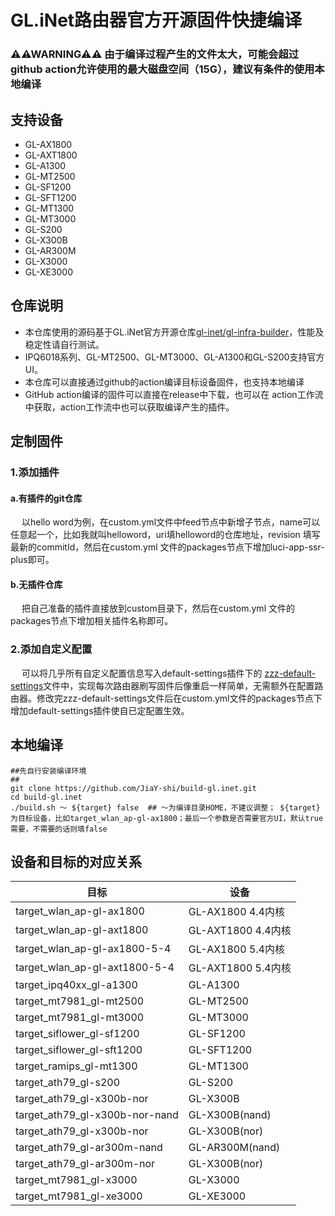 # GL.iNet路由器官方开源固件快捷编译
### ⚠⚠WARNING⚠⚠ 由于编译过程产生的文件太大，可能会超过github action允许使用的最大磁盘空间（15G），建议有条件的使用本地编译
## 支持设备
* GL-AX1800
* GL-AXT1800
* GL-A1300
* GL-MT2500
* GL-SF1200
* GL-SFT1200
* GL-MT1300
* GL-MT3000
* GL-S200
* GL-X300B
* GL-AR300M
* GL-X3000
* GL-XE3000

## 仓库说明
* 本仓库使用的源码基于GL.iNet官方开源仓库[gl-inet/gl-infra-builder](https://github.com/gl-inet/gl-infra-builder)，性能及稳定性请自行测试。
* IPQ6018系列、GL-MT2500、GL-MT3000、GL-A1300和GL-S200支持官方UI。
* 本仓库可以直接通过github的action编译目标设备固件，也支持本地编译
* GitHub action编译的固件可以直接在release中下载，也可以在 action工作流中获取，action工作流中也可以获取编译产生的插件。

## 定制固件
### 1.添加插件
#### a.有插件的git仓库
&emsp; 以hello word为例，在custom.yml文件中feed节点中新增子节点，name可以任意起一个，比如我就叫helloword，uri填helloword的仓库地址，revision 填写最新的commitId，然后在custom.yml 文件的packages节点下增加luci-app-ssr-plus即可。
#### b.无插件仓库
&emsp; 把自己准备的插件直接放到custom目录下，然后在custom.yml 文件的packages节点下增加相关插件名称即可。

### 2.添加自定义配置
&emsp; 可以将几乎所有自定义配置信息写入default-settings插件下的 [zzz-default-settings](custom/default-settings/files/zzz-default-settings)文件中，实现每次路由器刷写固件后像重启一样简单，无需额外在配置路由器。修改完zzz-default-settings文件后在custom.yml文件的packages节点下增加default-settings插件使自已定配置生效。

## 本地编译
```
##先自行安装编译环境
##
git clone https://github.com/JiaY-shi/build-gl.inet.git
cd build-gl.inet
./build.sh ～ ${target} false  ## ～为编译目录HOME，不建议调整； ${target}为目标设备，比如target_wlan_ap-gl-ax1800；最后一个参数是否需要官方UI，默认true 需要，不需要的话则填false
```

## 设备和目标的对应关系
|  目标   | 设备  |
|  ----  | ----  |
|target_wlan_ap-gl-ax1800|GL-AX1800 4.4内核|
|target_wlan_ap-gl-axt1800|GL-AXT1800 4.4内核|
|target_wlan_ap-gl-ax1800-5-4|GL-AX1800 5.4内核|
|target_wlan_ap-gl-axt1800-5-4|GL-AXT1800 5.4内核|
|target_ipq40xx_gl-a1300|GL-A1300|
|target_mt7981_gl-mt2500|GL-MT2500|
|target_mt7981_gl-mt3000|GL-MT3000|
|target_siflower_gl-sf1200|GL-SF1200|
|target_siflower_gl-sft1200|GL-SFT1200|
|target_ramips_gl-mt1300|GL-MT1300|
|target_ath79_gl-s200|GL-S200|
|target_ath79_gl-x300b-nor|GL-X300B|
|target_ath79_gl-x300b-nor-nand|GL-X300B(nand)|
|target_ath79_gl-x300b-nor|GL-X300B(nor)|
|target_ath79_gl-ar300m-nand|GL-AR300M(nand)|
|target_ath79_gl-ar300m-nor|GL-X300B(nor)|
|target_mt7981_gl-x3000|GL-X3000|
|target_mt7981_gl-xe3000|GL-XE3000|
